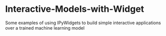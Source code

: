 # Interactive-Models-with-Widget
Some examples of using IPyWidgets to build simple interactive applications over a trained machine learning model
